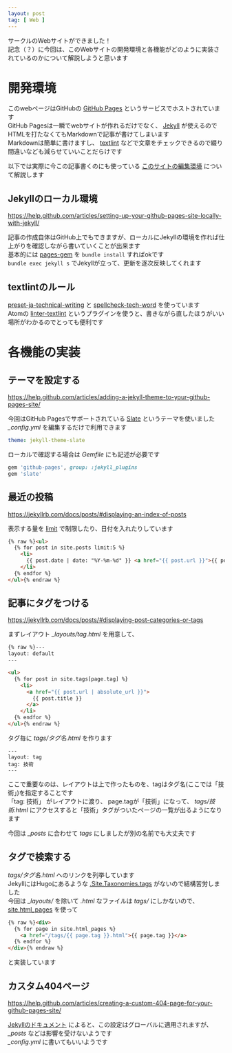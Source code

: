 ```yaml
---
layout: post
tag: [ Web ]
---
```


サークルのWebサイトができました！  
記念（？）に今回は、このWebサイトの開発環境と各機能がどのように実装されているのかについて解説しようと思います

# 開発環境
このwebページはGitHubの [GitHub Pages](https://pages.github.com/) というサービスでホストされています  
GitHub Pagesは一瞬でwebサイトが作れるだけでなく、 [Jekyll](https://jekyllrb.com/) が使えるのでHTMLを打たなくてもMarkdownで記事が書けてしまいます  
Markdownは簡単に書けますし、 [textlint](https://github.com/textlint/textlint) などで文章をチェックできるので綴り間違いなども減らせていいことだらけです

以下では実際に今この記事書くのにも使っている [このサイトの編集環境](https://github.com/prog-g/githubpages-devenv) について解説します


## Jekyllのローカル環境
<https://help.github.com/articles/setting-up-your-github-pages-site-locally-with-jekyll/>

記事の作成自体はGitHub上でもできますが、ローカルにJekyllの環境を作れば仕上がりを確認しながら書いていくことが出来ます  
基本的には [pages-gem](https://github.com/github/pages-gem) を `bundle install` すればokです  
`bundle exec jekyll s` でJekyllが立って、更新を逐次反映してくれます


## textlintのルール
[preset-ja-technical-writing](https://github.com/textlint-ja/textlint-rule-preset-ja-technical-writing) と [spellcheck-tech-word](https://github.com/azu/textlint-rule-spellcheck-tech-word) を使っています  
Atomの [linter-textlint](https://atom.io/packages/linter-textlint) というプラグインを使うと、書きながら直したほうがいい場所がわかるのでとっても便利です


# 各機能の実装
## テーマを設定する
<https://help.github.com/articles/adding-a-jekyll-theme-to-your-github-pages-site/>

今回はGitHub Pagesでサポートされている [Slate](https://github.com/pages-themes/slate) というテーマを使いました  
*_config.yml* を編集するだけで利用できます
```yaml
theme: jekyll-theme-slate
```

ローカルで確認する場合は *Gemfile* にも記述が必要です
```ruby
gem 'github-pages', group: :jekyll_plugins
gem 'slate'
```


## 最近の投稿
<https://jekyllrb.com/docs/posts/#displaying-an-index-of-posts>

表示する量を [limit](https://shopify.github.io/liquid/tags/iteration/) で制限したり、日付を入れたりしています
```html
{% raw %}<ul>
  {% for post in site.posts limit:5 %}
    <li>
      {{ post.date | date: "%Y-%m-%d" }} <a href="{{ post.url }}">{{ post.title }}</a>
    </li>
  {% endfor %}
</ul>{% endraw %}
```


## 記事にタグをつける
<https://jekyllrb.com/docs/posts/#displaying-post-categories-or-tags>

まずレイアウト *_layouts/tag.html* を用意して、
```html
{% raw %}---
layout: default
---

<ul>
  {% for post in site.tags[page.tag] %}
    <li>
      <a href="{{ post.url | absolute_url }}">
        {{ post.title }}
      </a>
    </li>
  {% endfor %}
</ul>{% endraw %}
```

タグ毎に *tags/タグ名.html* を作ります
```
---
layout: tag
tag: 技術
---
```

ここで重要なのは、レイアウトは上で作ったものを、tagはタグ名(ここでは「技術」)を指定することです  
「tag: 技術」 がレイアウトに渡り、 page.tagが「技術」になって、 *tags/技術.html* にアクセスすると「技術」タグがついたページの一覧が出るようになります

今回は *_posts* に合わせて *tags* にしましたが別の名前でも大丈夫です


## タグで検索する
*tags/タグ名.html* へのリンクを列挙しています  
JekyllにはHugoにあるような [.Site.Taxonomies.tags](https://gohugo.io/templates/taxonomy-templates/#example-list-all-site-tags) がないので結構苦労しました  
今回は *_layouts/* を除いて *.html* なファイルは *tags/* にしかないので、 [site.html_pages](https://jekyllrb.com/docs/variables/#site-variables) を使って
```html
{% raw %}<div>
  {% for page in site.html_pages %}
    <a href="/tags/{{ page.tag }}.html">{{ page.tag }}</a>
  {% endfor %}
</div>{% endraw %}
```

と実装しています


## カスタム404ページ
<https://help.github.com/articles/creating-a-custom-404-page-for-your-github-pages-site/>

[Jekyllのドキュメント](https://jekyllrb.com/docs/permalinks/#posts) によると、この設定はグローバルに適用されますが、 *_posts* などは影響を受けないようです  
 *_config.yml* に書いてもいいようです

